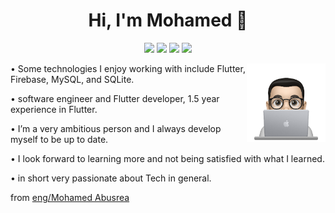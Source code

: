 <h1 align="center">Hi, I'm Mohamed 👋</h1>
<p align="center">
    <a href="https://twitter.com/Ma7madSalle7"><img src="https://img.shields.io/badge/twitter-%231FA1F1?style=flat&logo=twitter&logoColor=white"/></a>
    <a href="https://www.linkedin.com/in/mohammed-saleh-6162261a3/"><img src="https://img.shields.io/badge/linkedin-%230177B5?style=flat&logo=linkedin&logoColor=white"/></a>
    <a href="https://www.youtube.com/channel/UCjU0nmN3a8DrWkfdpo6RdXA"><img src="https://img.shields.io/badge/youtube-%23FF0000?style=flat&logo=youtube&logoColor=white"/></a>
    <a href="https://www.facebook.com/mohammed.saleh.elshazly"><img src="https://img.shields.io/badge/facebook-%23149EF8?style=flat&logo=facebook&logoColor=white"/></a>
  </p>
  
  <img src="https://github.com/MohammedSalehelShazly/MohammedSalehelShazly/blob/main/profile-img.png" align="right" width="25%"/>

<p>• Some technologies I enjoy working with include Flutter, Firebase, MySQL, and SQLite.<p/>
<p>• software engineer and Flutter developer, 1.5 year experience in Flutter.<p/>
<p>• I’m a very ambitious person and I always develop myself to be up to date.</p>
<p>• I look forward to learning more and not being satisfied with what I learned.<p/>
<p>• in short very passionate about Tech in general.<p/>


<p> </p>
<p> </p>

from <a href="https://github.com/mohamedabusrea"> eng/Mohamed Abusrea</a>
